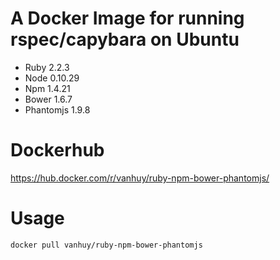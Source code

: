 # A Docker Image for running rspec/capybara on Ubuntu

* Ruby 2.2.3
* Node 0.10.29
* Npm 1.4.21
* Bower 1.6.7
* Phantomjs 1.9.8

# Dockerhub

https://hub.docker.com/r/vanhuy/ruby-npm-bower-phantomjs/

# Usage

```bash
docker pull vanhuy/ruby-npm-bower-phantomjs
```